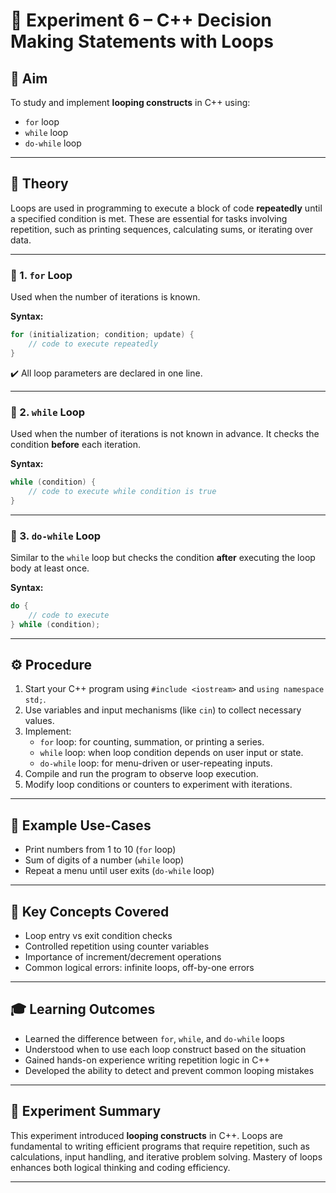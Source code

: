 # 🔁 Experiment 6 – C++ Decision Making Statements with Loops

## 🎯 Aim
To study and implement **looping constructs** in C++ using:
- `for` loop
- `while` loop
- `do-while` loop

---

## 📘 Theory

Loops are used in programming to execute a block of code **repeatedly** until a specified condition is met. These are essential for tasks involving repetition, such as printing sequences, calculating sums, or iterating over data.

---

### 🔹 1. `for` Loop
Used when the number of iterations is known.

**Syntax:**
```cpp
for (initialization; condition; update) {
    // code to execute repeatedly
}
```

✔️ All loop parameters are declared in one line.

---

### 🔹 2. `while` Loop
Used when the number of iterations is not known in advance. It checks the condition **before** each iteration.

**Syntax:**
```cpp
while (condition) {
    // code to execute while condition is true
}
```

---

### 🔹 3. `do-while` Loop
Similar to the `while` loop but checks the condition **after** executing the loop body at least once.

**Syntax:**
```cpp
do {
    // code to execute
} while (condition);
```

---

## ⚙️ Procedure

1. Start your C++ program using `#include <iostream>` and `using namespace std;`.
2. Use variables and input mechanisms (like `cin`) to collect necessary values.
3. Implement:
   - `for` loop: for counting, summation, or printing a series.
   - `while` loop: when loop condition depends on user input or state.
   - `do-while` loop: for menu-driven or user-repeating inputs.
4. Compile and run the program to observe loop execution.
5. Modify loop conditions or counters to experiment with iterations.

---

## 🧪 Example Use-Cases

- Print numbers from 1 to 10 (`for` loop)
- Sum of digits of a number (`while` loop)
- Repeat a menu until user exits (`do-while` loop)

---

## 📌 Key Concepts Covered

- Loop entry vs exit condition checks
- Controlled repetition using counter variables
- Importance of increment/decrement operations
- Common logical errors: infinite loops, off-by-one errors

---

## 🎓 Learning Outcomes

- Learned the difference between `for`, `while`, and `do-while` loops
- Understood when to use each loop construct based on the situation
- Gained hands-on experience writing repetition logic in C++
- Developed the ability to detect and prevent common looping mistakes

---

## 📝 Experiment Summary

This experiment introduced **looping constructs** in C++. Loops are fundamental to writing efficient programs that require repetition, such as calculations, input handling, and iterative problem solving. Mastery of loops enhances both logical thinking and coding efficiency.

---

